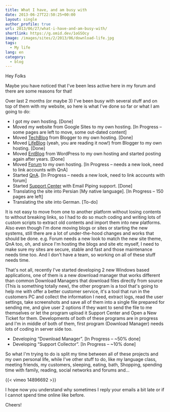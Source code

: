 ```yaml
---
title: What I have, and am busy with
date: 2013-06-27T22:50:25+00:00
layout: single
author_profile: true
url: 2013/06/27/what-i-have-and-am-busy-with/
shortlink: https://g.omid.dev/1oGSOcy
image: /images/sites/2/2013/06/download-life.jpg
tags:
  - My life
lang: en
category: 
  - blog
---
```

Hey Folks

Maybe you have noticed that I've been less active here in my forum and there are some reasons for that!

Over last 2 months (or maybe 3) I've been busy with several stuff and on top of them with my website, so here is what I've done so far or what I am going to do:

* I got my own hosting. \[Done\]
* Moved my website from Google Sites to my own hosting. \[In Progress – some pages are left to move, some out-dated content\]
* Moved [TechBlog](/) from Blogger to my own hosting. \[Done\]
* Moved [LifeBlog](/) (yeah, you are reading it now!) from Blogger to my own hosting. \[Done\]
* Moved [EntBlog](/) from WordPress to my own hosting and started posting again after years. \[Done\]
* Moved [Forum](https://forum.omid.dev/) to my own hosting. \[In Progress – needs a new look, need to link accounts with QnA\]
* Started [QnA](https://qna.omid.dev/). \[In Progress – needs a new look, need to link accounts with forum\]
* Started [Support Center](https://support.omid.dev/) with Email Piping support. \[Done\]
* Translating the site into Persian [My native language]. \[In Progress – 150 pages are left\]
* Translating the site into German. \[To-do\]

It is not easy to move from one to another platform without losing contents to without breaking links, so I had to do so much coding and writing lots of custom scripts to extract old contents and import them into new platforms. Also even though I'm done moving blogs or sites or starting the new systems, still there are a lot of under-the-hood changes and works that should be done. e.g. Forum needs a new look to match the new site theme, QnA too, oh, and since I'm hosting the blogs and site etc myself, I need to make sure my sites are secure, stable and fast and those maintenance needs time too. And I don't have a team, so working on all of these stuff needs time.

That's not all, recently I've started developing 2 new Windows based applications, one of them is a new download manager that works different than common Download Managers that download files directly from source (This is something totally new), the other program is a tool that's going to help me with offer a better customer service, it's a tool that run in the customers PC and collect the information I need, extract logs, read the user settings, take screenshots and save all of them into a single file prepared for sending me, and give user 2 options if they want to send the file to me themselves or let the program upload it Support Center and Open a New Ticket for them. Developments of both of these programs are in progress and I'm in middle of both of them, first program (Download Manager) needs lots of coding in server side too.

* Developing “Download Manager”. \[In Progress – ~50% done\]
* Developing “Support Collector”. \[In Progress – ~10% done\]

So what I'm trying to do is split my time between all of these projects and my own personal life, while I've other stuff to do, like my language class, meeting friends, my customers, sleeping, eating, bath, Shopping, spending time with family, reading, social networks and forums and…

{{< vimeo 14896692 >}}

I hope now you understand why sometimes I reply your emails a bit late or if I cannot spend time online like before.

Cheers!
